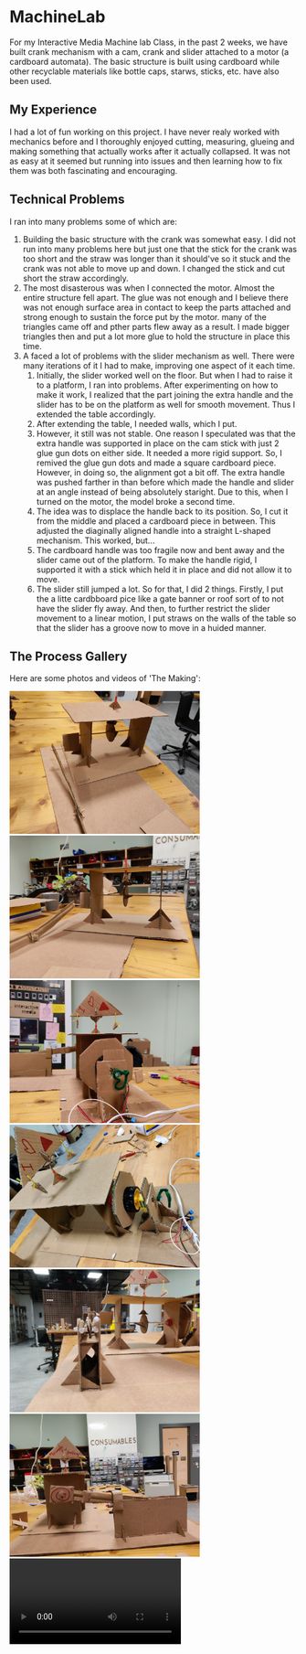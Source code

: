 # MachineLab

<p>For my Interactive Media Machine lab Class, in the past 2 weeks, we have built crank mechanism with a cam, crank and slider attached to a motor (a cardboard automata). The basic structure is built using cardboard while other recyclable materials like bottle caps, starws, sticks, etc. have also been used.</p>

<h2>My Experience</h2>
<p>I had a lot of fun working on this project. I have never realy worked with mechanics before and I thoroughly enjoyed cutting, measuring, glueing and making something that actually works after it actually collapsed. It was not as easy at it seemed but running into issues and then learning how to fix them was both fascinating and encouraging.</p>

<h2>Technical Problems</h2>
<p>I ran into many problems some of which are:
  <ol>
    <li>Building the basic structure with the crank was somewhat easy. I did not run into many problems here but just one that the stick for the crank was too short and the straw was longer than it should've so it stuck and the crank was not able to move up and down. I changed the stick and cut short the straw accordingly.
    <li>The most disasterous was when I connected the motor. Almost the entire structure fell apart. The glue was not enough and I believe there was not enough surface area in contact to keep the parts attached and strong enough to sustain the force put by the motor. many of the triangles came off and pther parts flew away as a result. I made bigger triangles then and put a lot more glue to hold the structure in place this time.
    <li>A faced a lot of problems with the slider mechanism as well. There were many iterations of it I had to make, improving one aspect of it each time. 
      <ol>
        <li>Initially, the slider worked well on the floor. But when I had to raise it to a platform, I ran into problems. After experimenting on how to make it work, I realized that the part joining the extra handle and the slider has to be on the platform as well for smooth movement. Thus I extended the table accordingly. 
        <li>After extending the table, I needed walls, which I put.
        <li>However, it still was not stable. One reason I speculated was that the extra handle was supported in place on the cam stick with just 2 glue gun dots on either side. It needed a more rigid support. So, I remived the glue gun dots and made a square cardboard piece. However, in doing so, the alignment got a bit off. The extra handle was pushed farther in than before which made the handle and slider at an angle instead of being absolutely staright. Due to this, when I turned on the motor, the model broke a second time. 
        <li>The idea was to displace the handle back to its position. So, I cut it from the middle and placed a cardboard piece in between. This adjusted the diaginally aligned handle into a straight L-shaped mechanism. This worked, but...
        <li>The cardboard handle was too fragile now and bent away and the slider came out of the platform. To make the handle rigid, I supported it with a stick which held it in place and did not allow it to move.
        <li>The slider still jumped a lot. So for that, I did 2 things. Firstly, I put the a litte cardbboard pice like a  gate banner or roof sort of to not have the slider fly away. And then, to further restrict the slider movement to a linear motion, I put straws on the walls of the table so that the slider has a groove now to move in a huided manner. 
      </ol>
  </ol>
</p>

<h2>The Process Gallery</h2>
<p>Here are some photos and videos of 'The Making':</p>
<img src="2.jpg" height="250">
<img src="1.jpg" height="250">
<img src="3.jpg" height="250">
<img src="4.jpg" height="250">
<img src="5.jpg" height="250">
<img src="6.jpg" height="250">
<video src="2.mp4">

<h2>The Final Video</h2>
<p>Here is a one minute working video of my cardboard automata:</p>
